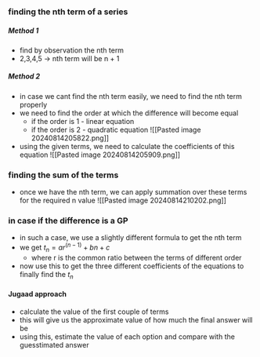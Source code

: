 ### finding the nth term of a series
##### Method 1
- find by observation the nth term
- 2,3,4,5 -> nth term will be n + 1
##### Method 2
- in case we cant find the nth term easily, we need to find the nth term properly
- we need to find the order at which the difference will become equal
	- if the order is 1 - linear equation
	- if the order is 2 - quadratic equation
	![[Pasted image 20240814205822.png]]
- using the given terms, we need to calculate the coefficients of this equation
	![[Pasted image 20240814205909.png]]
### finding the sum of the terms
- once we have the nth term, we can apply summation over these terms for the required n value
	![[Pasted image 20240814210202.png]]
### in case if the difference is a GP
- in such a case, we use a slightly different formula to get the nth term
- we get $t_n= ar^{(n-1)}+bn + c$
	- where r is the common ratio between the terms of different order
- now use this to get the three different coefficients of the equations to finally find the $t_n$

#### Jugaad approach
- calculate the value of the first couple of terms
- this will give us the approximate value of how much the final answer will be
- using this, estimate the value of each option and compare with the guesstimated answer
